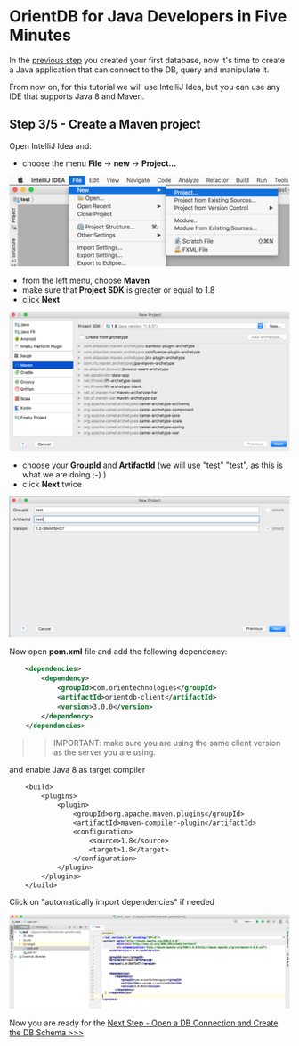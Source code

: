 # OrientDB for Java Developers in Five Minutes

In the [previous step](java-1.md) you created your first database, now it's time to create a Java application that can connect to the DB,
query and manipulate it.

From now on, for this tutorial we will use IntelliJ Idea, but you can use any IDE that supports Java 8 and Maven.

## Step 3/5 - Create a Maven project

Open IntelliJ Idea and:

- choose the menu **File** -> **new** -> **Project...**

![IdeaNew](images/idea-new.png)

- from the left menu, choose **Maven**
- make sure that **Project SDK** is greater or equal to 1.8
- click **Next**

![IdeaNew](images/idea-new-maven.png)

- choose your **GroupId** and **ArtifactId** (we will use "test" "test", as this is what we are doing  ;-) )
- click **Next** twice

![IdeaNew](images/idea-new-maven2.png)

Now open **pom.xml** file and add the following dependency:

```xml
    <dependencies>
        <dependency>
            <groupId>com.orientechnologies</groupId>
            <artifactId>orientdb-client</artifactId>
            <version>3.0.0</version>
        </dependency>
    </dependencies>
```
>>IMPORTANT: make sure you are using the same client version as the server you are using.

and enable Java 8 as target compiler

```
    <build>
        <plugins>
            <plugin>
                <groupId>org.apache.maven.plugins</groupId>
                <artifactId>maven-compiler-plugin</artifactId>
                <configuration>
                    <source>1.8</source>
                    <target>1.8</target>
                </configuration>
            </plugin>
        </plugins>
    </build>
```

Click on "automatically import dependencies" if needed

![IdeaNew](images/idea-pom.png)

Now you are ready for the [Next Step - Open a DB Connection and Create the DB Schema >>>](java-3.md)

